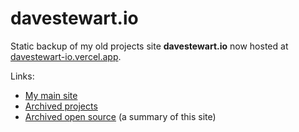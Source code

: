 # davestewart.io
Static backup of my old projects site **davestewart.io** now hosted at [davestewart-io.vercel.app](https://davestewart-io.vercel.app/).

Links:

- [My main site](https://davestewart.co.uk)
- [Archived projects](https://davestewart.co.uk/archive/projects/)
- [Archived open source](https://davestewart.co.uk/archive/projects/open-source/) (a summary of this site)
